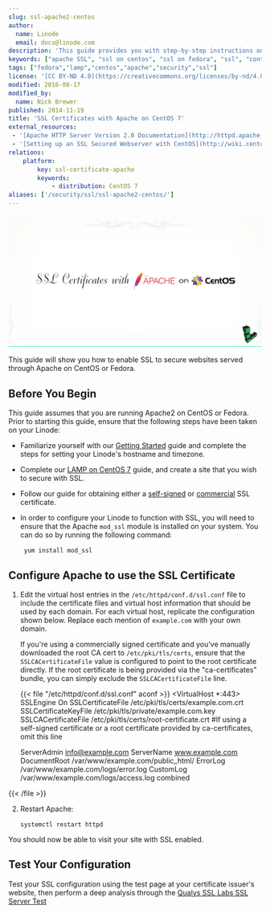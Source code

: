```yaml
---
slug: ssl-apache2-centos
author:
  name: Linode
  email: docs@linode.com
description: 'This guide provides you with step-by-step instructions on how to enable SSL to secure websites served through the Apache web server on Fedora or CentOS.'
keywords: ["apache SSL", "ssl on centos", "ssl on fedora", "ssl", "contos", "fedora", "apache", "httpd"]
tags: ["fedora","lamp","centos","apache","security","ssl"]
license: '[CC BY-ND 4.0](https://creativecommons.org/licenses/by-nd/4.0)'
modified: 2016-08-17
modified_by:
  name: Nick Brewer
published: 2014-11-19
title: 'SSL Certificates with Apache on CentOS 7'
external_resources:
 - '[Apache HTTP Server Version 2.0 Documentation](http://httpd.apache.org/docs/2.0/)'
 - '[Setting up an SSL Secured Webserver with CentOS](http://wiki.centos.org/HowTos/Https)'
relations:
    platform:
        key: ssl-certificate-apache
        keywords:
            - distribution: CentOS 7
aliases: ['/security/ssl/ssl-apache2-centos/']
---
```


![SSL Certificates with Apache on CentOS](SSL_Certificates_with_Apache_on_CentOS_7_smg.jpg)

This guide will show you how to enable SSL to secure websites served through Apache on CentOS or Fedora.

## Before You Begin

This guide assumes that you are running Apache2 on CentOS or Fedora. Prior to starting this guide, ensure that the following steps have been taken on your Linode:

-  Familiarize yourself with our [Getting Started](/docs/getting-started) guide and complete the steps for setting your Linode's hostname and timezone.

-  Complete our [LAMP on CentOS 7](/docs/websites/lamp/lamp-on-centos-7) guide, and create a site that you wish to secure with SSL.

-  Follow our guide for obtaining either a [self-signed](/docs/security/ssl/create-a-self-signed-certificate-on-centos-and-fedora) or [commercial](/docs/security/ssl/obtain-a-commercially-signed-ssl-certificate-on-centos-and-fedora) SSL certificate.

-  In order to configure your Linode to function with SSL, you will need to ensure that the Apache `mod_ssl` module is installed on your system.  You can do so by running the following command:

        yum install mod_ssl

## Configure Apache to use the SSL Certificate

1.  Edit the virtual host entries in the `/etc/httpd/conf.d/ssl.conf` file to include the certificate files and virtual host information that should be used by each domain. For each virtual host, replicate the configuration shown below. Replace each mention of `example.com` with your own domain.

    If you're using a commercially signed certificate and you've manually downloaded the root CA cert to `/etc/pki/tls/certs`, ensure that the `SSLCACertificateFile` value is configured to point to the root certificate directly. If the root certificate is being provided via the "ca-certificates" bundle, you can simply exclude the `SSLCACertificateFile` line.

    {{< file "/etc/httpd/conf.d/ssl.conf" aconf >}}
<VirtualHost *:443>
     SSLEngine On
     SSLCertificateFile /etc/pki/tls/certs/example.com.crt
     SSLCertificateKeyFile /etc/pki/tls/private/example.com.key
     SSLCACertificateFile /etc/pki/tls/certs/root-certificate.crt  #If using a self-signed certificate or a root certificate provided by ca-certificates, omit this line

     ServerAdmin info@example.com
     ServerName www.example.com
     DocumentRoot /var/www/example.com/public_html/
     ErrorLog /var/www/example.com/logs/error.log
     CustomLog /var/www/example.com/logs/access.log combined
</VirtualHost>

{{< /file >}}


2.  Restart Apache:

        systemctl restart httpd

You should now be able to visit your site with SSL enabled.

## Test Your Configuration

Test your SSL configuration using the test page at your certificate issuer's website, then perform a deep analysis through the [Qualys SSL Labs SSL Server Test](https://www.ssllabs.com/ssltest/)
